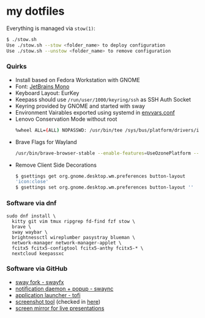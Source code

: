 # my dotfiles

Everything is managed via `stow(1)`:

```bash
$ ./stow.sh 
Use ./stow.sh --stow <folder_name> to deploy configuration
Use ./stow.sh --unstow <folder_name> to remove configuration
```

### Quirks
- Install based on Fedora Workstation with GNOME
- Font: [JetBrains Mono](https://github.com/ryanoasis/nerd-fonts/releases/download/v3.2.1/JetBrainsMono.zip)
- Keyboard Layout: EurKey
- Keepass should use `/run/user/1000/keyring/ssh` as SSH Auth Socket
- Keyring provided by GNOME and started with sway
- Environment Vairables exported using systemd in [envvars.conf](files/environment/.config/environment.d/envvars.conf)
- Lenovo Conservation Mode without root
  ```bash
  %wheel ALL=(ALL) NOPASSWD: /usr/bin/tee /sys/bus/platform/drivers/ideapad_acpi/VPC????\:??/conservation_mode
  ```
- Brave Flags for Wayland
  ```bash
  /usr/bin/brave-browser-stable --enable-features=UseOzonePlatform --ozone-platform=wayland --gtk-version=4 --enable-wayland-ime --enable-features=TouchpadOverscrollHistoryNavigation
  ```
- Remove Client Side Decorations
  ```bash
  $ gsettings get org.gnome.desktop.wm.preferences button-layout
  'icon:close'
  $ gsettings set org.gnome.desktop.wm.preferences button-layout ''
  ```

### Software via dnf

```
sudo dnf install \
  kitty git vim tmux ripgrep fd-find fzf stow \
  brave \
  sway waybar \
  brightnessctl wireplumber pasystray blueman \
  network-manager network-manager-applet \
  fcitx5 fcitx5-configtool fcitx5-anthy fcitx5-* \
  nextcloud keepassxc
```

### Software via GitHub

- [sway fork - swayfx](https://github.com/WillPower3309/swayfx)
- [notification daemon + popup - swaync](https://github.com/ErikReider/SwayNotificationCenter)
- [application launcher - tofi](https://github.com/philj56/tofi)
- [screenshot tool](https://github.com/moverest/sway-interactive-screenshot) (checked in [here](files/sway/.config/sway/screenshot))
- [screen mirror for live presentations](https://github.com/Ferdi265/wl-mirror)
